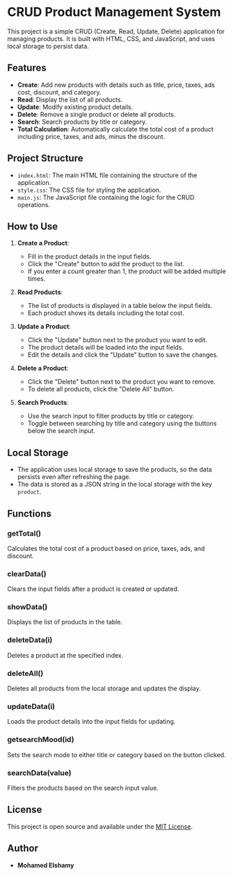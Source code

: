 # CRUD Product Management System

This project is a simple CRUD (Create, Read, Update, Delete) application for managing products. It is built with HTML, CSS, and JavaScript, and uses local storage to persist data.

## Features

- **Create**: Add new products with details such as title, price, taxes, ads cost, discount, and category.
- **Read**: Display the list of all products.
- **Update**: Modify existing product details.
- **Delete**: Remove a single product or delete all products.
- **Search**: Search products by title or category.
- **Total Calculation**: Automatically calculate the total cost of a product including price, taxes, and ads, minus the discount.

## Project Structure

- `index.html`: The main HTML file containing the structure of the application.
- `style.css`: The CSS file for styling the application.
- `main.js`: The JavaScript file containing the logic for the CRUD operations.

## How to Use

1. **Create a Product**:
    - Fill in the product details in the input fields.
    - Click the "Create" button to add the product to the list.
    - If you enter a count greater than 1, the product will be added multiple times.

2. **Read Products**:
    - The list of products is displayed in a table below the input fields.
    - Each product shows its details including the total cost.

3. **Update a Product**:
    - Click the "Update" button next to the product you want to edit.
    - The product details will be loaded into the input fields.
    - Edit the details and click the "Update" button to save the changes.

4. **Delete a Product**:
    - Click the "Delete" button next to the product you want to remove.
    - To delete all products, click the "Delete All" button.

5. **Search Products**:
    - Use the search input to filter products by title or category.
    - Toggle between searching by title and category using the buttons below the search input.

## Local Storage

- The application uses local storage to save the products, so the data persists even after refreshing the page.
- The data is stored as a JSON string in the local storage with the key `product`.

## Functions

### getTotal()
Calculates the total cost of a product based on price, taxes, ads, and discount.

### clearData()
Clears the input fields after a product is created or updated.

### showData()
Displays the list of products in the table.

### deleteData(i)
Deletes a product at the specified index.

### deleteAll()
Deletes all products from the local storage and updates the display.

### updateData(i)
Loads the product details into the input fields for updating.

### getsearchMood(id)
Sets the search mode to either title or category based on the button clicked.

### searchData(value)
Filters the products based on the search input value.

## License

This project is open source and available under the [MIT License](LICENSE).

## Author

- **Mohamed Elshamy**
